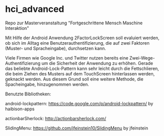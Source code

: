 hci_advanced
============

Repo zur Masterveranstaltung "Fortgeschrittene Mensch Maschine Interaktion"

Mit Hilfe der Android Anwendung 2FactorLockScreen soll evaluiert werden, ob sich im Alltag eine Benutzerauthentifizierung, die auf zwei Faktoren (Muster- und Spracheingabe), durchsetzen kann.

Viele Firmen wie Google Inc. und Twitter nutzen bereits eine Zwei-Wege-Authentifizierung um die Sicherheit der Anwendung zu erhöhen. Gerade das beliebte Android-Lock-Pattern kann sehr leicht durch die Fettschlieren, die beim Ziehen des Musters auf dem TouchScreen hinterlassen werden, geknackt werden. Aus diesem Grund soll eine weitere Methode, die Spacheingabe, hinzugenommen werden.

Benutzte Bibliotheken:

android-lockpattern: https://code.google.com/p/android-lockpattern/ by haibison-apps

actionbarSherlock: http://actionbarsherlock.com/

SlidingMenu: https://github.com/jfeinstein10/SlidingMenu by jfeinstein
